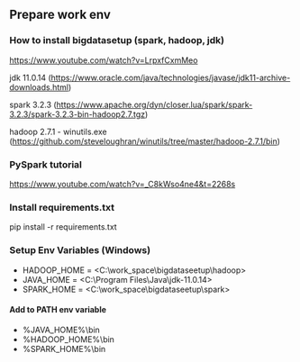 ## Prepare work env

### How to install bigdatasetup (spark, hadoop, jdk)
https://www.youtube.com/watch?v=LrpxfCxmMeo

jdk 11.0.14 (https://www.oracle.com/java/technologies/javase/jdk11-archive-downloads.html)

spark 3.2.3 (https://www.apache.org/dyn/closer.lua/spark/spark-3.2.3/spark-3.2.3-bin-hadoop2.7.tgz)

hadoop 2.7.1 - winutils.exe (https://github.com/steveloughran/winutils/tree/master/hadoop-2.7.1/bin)

### PySpark tutorial
https://www.youtube.com/watch?v=_C8kWso4ne4&t=2268s

### Install requirements.txt
pip install -r requirements.txt

### Setup Env Variables (Windows)
* HADOOP_HOME = <C:\work_space\bigdataseetup\hadoop>
* JAVA_HOME = <C:\Program Files\Java\jdk-11.0.14>
* SPARK_HOME = <C:\work_space\bigdataseetup\spark>

#### Add to PATH env variable
* %JAVA_HOME%\bin
* %HADOOP_HOME%\bin
* %SPARK_HOME%\bin